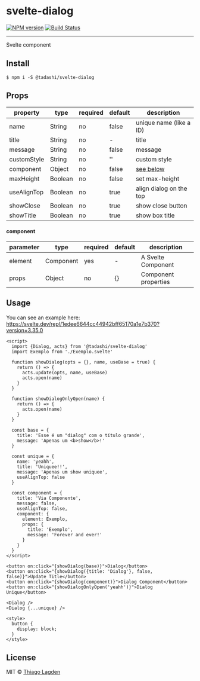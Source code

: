 # svelte-dialog

[![NPM version][npm-img]][npm]
[![Build Status][ci-img]][ci]


[npm-img]:  https://img.shields.io/npm/v/@tadashi/svelte-dialog.svg
[npm]:      https://www.npmjs.com/package/@tadashi/svelte-dialog
[ci-img]:   https://github.com/lagden/svelte-dialog/actions/workflows/nodejs.yml/badge.svg
[ci]:       https://github.com/lagden/svelte-dialog/actions/workflows/nodejs.yml

---

Svelte component

## Install

```
$ npm i -S @tadashi/svelte-dialog
```

## Props

property    | type         | required    | default   | description
----------- | ------------ | ----------- | --------- | ------------
name        | String       | no          | false     | unique name (like a ID)
title       | String       | no          | -         | title
message     | String       | no          | false     | message
customStyle | String       | no          | ''        | custom style
component   | Object       | no          | false     | [see below](#component)
maxHeight   | Boolean      | no          | false     | set max-height
useAlignTop | Boolean      | no          | true      | align dialog on the top
showClose   | Boolean      | no          | true      | show close button
showTitle   | Boolean      | no          | true      | show box title


#### component

parameter   | type         | required    | default   | description
----------- | ------------ | ----------- | --------- | ------------
element     | Component    | yes         | -         | A Svelte Component
props       | Object       | no          | {}        | Component properties


## Usage

You can see an example here: https://svelte.dev/repl/1edee6644cc44942bff65170a1e7b370?version=3.35.0

```svelte
<script>
  import {Dialog, acts} from '@tadashi/svelte-dialog'
  import Exemplo from './Exemplo.svelte'

  function showDialog(opts = {}, name, useBase = true) {
    return () => {
      acts.update(opts, name, useBase)
      acts.open(name)
    }
  }

  function showDialogOnlyOpen(name) {
    return () => {
      acts.open(name)
    }
  }

  const base = {
    title: 'Esse é um "dialog" com o título grande',
    message: 'Apenas um <b>show</b>!'
  }

  const unique = {
    name: 'yeahh',
    title: 'Uniquee!!',
    message: 'Apenas um show uniquee',
    useAlignTop: false
  }

  const component = {
    title: 'Via Componente',
    message: false,
    useAlignTop: false,
    component: {
      element: Exemplo,
      props: {
        title: 'Exemplo',
        message: 'Forever and ever!'
      }
    }
  }
</script>

<button on:click="{showDialog(base)}">Dialog</button>
<button on:click="{showDialog({title: 'Dialog'}, false, false)}">Update Title</button>
<button on:click="{showDialog(component)}">Dialog Component</button>
<button on:click="{showDialogOnlyOpen('yeahh')}">Dialog Unique</button>

<Dialog />
<Dialog {...unique} />

<style>
  button {
    display: block;
  }
</style>
```


## License

MIT © [Thiago Lagden](https://github.com/lagden)
